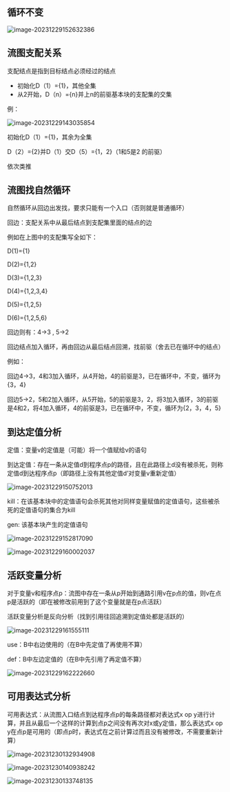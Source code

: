 ## 循环不变

![image-20231229152632386](assets/image-20231229152632386.png)

## 流图支配关系

支配结点是指到目标结点必须经过的结点

- 初始化D（1）={1}，其他全集
- 从2开始，D（n）={n}并上n的前驱基本块的支配集的交集

例：

![image-20231229143035854](assets/image-20231229143035854.png)

初始化D（1）={1}，其余为全集

D（2）={2}并D（1）交D（5）={1，2}（1和5是2 的前驱）

依次类推



## 流图找自然循环

自然循环从回边出发找，要求只能有一个入口（否则就是普通循环）

回边：支配关系中从最后结点到支配集里面的结点的边

例如在上图中的支配集写全如下：

D(1)={1} 

D(2)={1,2} 

D(3)={1,2,3} 

D(4)={1,2,3,4} 

D(5)={1,2,5} 

D(6)={1,2,5,6}

回边则有：4->3      ,         5->2

回边结点加入循环，再由回边从最后结点回溯，找前驱（舍去已在循环中的结点）

例如：

回边4->3，4和3加入循环，从4开始，4的前驱是3，已在循环中，不变，循环为{3，4}

回边5->2，5和2加入循环，从5开始，5的前驱是3，2，将3加入循环，3的前驱是4和2，将4加入循环，4的前驱是3，已在循环中，不变，循环为{2，3，4，5}



## 到达定值分析

定值：变量v的定值是（可能）将一个值赋给v的语句

到达定值：存在一条从定值d到程序点p的路径，且在此路径上d没有被杀死，则称定值d到达程序点p（即路径上没有其他定值d’对变量v重新定值）  

![image-20231229150752013](assets/image-20231229150752013.png)

kill：在该基本块中的定值语句会杀死其他对同样变量赋值的定值语句，这些被杀死的定值语句的集合为kill

gen:  该基本块产生的定值语句

![image-20231229152817090](assets/image-20231229152817090.png)

![image-20231229160002037](assets/image-20231229160002037.png)



## 活跃变量分析

对于变量v和程序点p：流图中存在一条从p开始到通路引用v在p点的值，则v在点p是活跃的（即在被修改前用到了这个变量就是在p点活跃）

活跃变量分析是反向分析（找到引用往回追溯到定值处都是活跃的）

![image-20231229161555111](assets/image-20231229161555111.png)

 use：B中右边使用的（在B中先定值了再使用不算）

def：B中左边定值的（在B中先引用了再定值不算）

![image-20231229162222660](assets/image-20231229162222660.png)

 

## 可用表达式分析

可用表达式：从流图入口结点到达程序点p的每条路径都对表达式x op y进行计算，并且从最后一个这样的计算到点p之间没有再次对x或y定值，那么表达式x op y在点p是可用的（即点p时，表达式在之前计算过而且没有被修改，不需要重新计算）

![image-20231230132934908](assets/image-20231230132934908.png)

![image-20231230140938242](assets/image-20231230140938242.png)

![image-20231230133748135](assets/image-20231230133748135.png)

 

